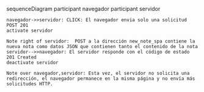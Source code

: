 sequenceDiagram
participant navegador
participant servidor

    navegador->>servidor: CLICK: El navegador envia solo una solicitud POST 201
    activate servidor

    Note right of servidor:  POST a la dirección new_note_spa contiene la nueva nota como datos JSON que contienen tanto el contenido de la nota
    servidor-->>navegador: El servidor responde con el código de estado 201 Created
    deactivate servidor

    Note over navegador,servidor: Esta vez, el servidor no solicita una redirección, el navegador permanece en la misma página y no envía más solicitudes HTTP.
